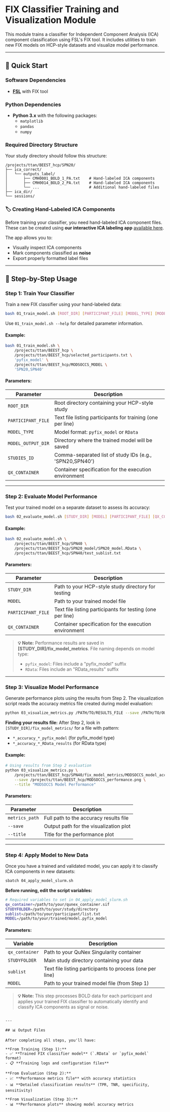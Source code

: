 # FIX Classifier Training and Visualization Module

This module trains a classifier for Independent Component Analysis (ICA) component classification using FSL's FIX tool. It includes utilities to train new FIX models on HCP-style datasets and visualize model performance.

---

## 🚀 Quick Start

### Software Dependencies
- **[FSL](https://fsl.fmrib.ox.ac.uk/fsl/fslwiki/FIX)** with FIX tool

### Python Dependencies
- **Python 3.x** with the following packages:
  - `matplotlib`
  - `pandas` 
  - `numpy`

### Required Directory Structure

Your study directory should follow this structure:

```
/projects/ttan/BEEST_hcp/SPN20/
├── ica_correct/
│   └── outputs_label/
│       ├── CMH0001_BOLD_1_PA.txt    # Hand-labeled ICA components
│       ├── CMH0014_BOLD_2_PA.txt    # Hand-labeled ICA components
│       └── ...                      # Additional hand-labeled files
├── ica_dir/
└── sessions/
```

### 🏷️ Creating Hand-Labeled ICA Components

Before training your classifier, you need hand-labeled ICA component files. These can be created using **our interactive ICA labeling app** [available here](https://github.com/slimnsour/ica-ranker).

The app allows you to:
- Visually inspect ICA components
- Mark components classified as **noise**
- Export properly formatted label files

---

## 📖 Step-by-Step Usage

### Step 1: Train Your Classifier

Train a new FIX classifier using your hand-labeled data:

```bash
bash 01_train_model.sh [ROOT_DIR] [PARTICIPANT_FILE] [MODEL_TYPE] [MODEL_OUTPUT_DIR] [STUDIES_ID] [QX_CONTAINER]
```

Use `01_train_model.sh --help` for detailed parameter information.

#### Example:
```bash
bash 01_train_model.sh \
    /projects/ttan/BEEST_hcp \
    /projects/ttan/BEEST_hcp/selected_participants.txt \
    'pyfix_model' \
    /projects/ttan/BEEST_hcp/MODSOCCS_MODEL \
    'SPN20,SPN40'
```

#### Parameters:
| Parameter | Description |
|-----------|-------------|
| `ROOT_DIR` | Root directory containing your HCP-style study |
| `PARTICIPANT_FILE` | Text file listing participants for training (one per line) |
| `MODEL_TYPE` | Model format: `pyfix_model` or `RData` |
| `MODEL_OUTPUT_DIR` | Directory where the trained model will be saved |
| `STUDIES_ID` | Comma-separated list of study IDs (e.g., 'SPN20,SPN40') |
| `QX_CONTAINER` | Container specification for the execution environment |

---

### Step 2: Evaluate Model Performance

Test your trained model on a separate dataset to assess its accuracy:

```bash
bash 02_evaluate_model.sh [STUDY_DIR] [MODEL] [PARTICIPANT_FILE] [QX_CONTAINER]
```

#### Example:
```bash
bash 02_evaluate_model.sh \
    /projects/ttan/BEEST_hcp/SPN40 \
    /projects/ttan/BEEST_hcp/SPN20_model/SPN20_model.RData \
    /projects/ttan/BEEST_hcp/SPN40/test_sublist.txt
```

#### Parameters:
| Parameter | Description |
|-----------|-------------|
| `STUDY_DIR` | Path to your HCP-style study directory for testing |
| `MODEL` | Path to your trained model file |
| `PARTICIPANT_FILE` | Text file listing participants for testing (one per line) |
| `QX_CONTAINER` | Container specification for the execution environment |

> **💡 Note:** Performance results are saved in **[STUDY_DIR]/fix_model_metrics**. File naming depends on model type:
> - `pyfix_model`: Files include a "pyfix_model" suffix
> - `RData`: Files include an "RData_results" suffix

---

### Step 3: Visualize Model Performance

Generate performance plots using the results from Step 2. The visualization script reads the accuracy metrics file created during model evaluation:

```bash
python 03_visualize_metrics.py /PATH/TO/RESULTS_FILE --save /PATH/TO/OUTPUT --title "Model Performance"
```

**Finding your results file:** After Step 2, look in `[STUDY_DIR]/fix_model_metrics/` for a file with pattern:
- `*_accuracy_*_pyfix_model` (for pyfix_model type)
- `*_accuracy_*_RData_results` (for RData type)

#### Example:
```bash
# Using results from Step 2 evaluation
python 03_visualize_metrics.py \
    /projects/ttan/BEEST_hcp/SPN40/fix_model_metrics/MODSOCCS_model_accuracy_20250624_172033_pyfix_model \
    --save /projects/ttan/BEEST_hcp/MODSOCCS_performance.png \
    --title "MODSOCCS Model Performance"
```

#### Parameters:
| Parameter | Description |
|-----------|-------------|
| `metrics_path` | Full path to the accuracy results file |
| `--save` | Output path for the visualization plot |
| `--title` | Title for the performance plot |

---

### Step 4: Apply Model to New Data

Once you have a trained and validated model, you can apply it to classify ICA components in new datasets:

```bash
sbatch 04_apply_model_slurm.sh
```

**Before running, edit the script variables:**
```bash
# Required variables to set in 04_apply_model_slurm.sh
qx_container=/path/to/your/qunex_container.sif
STUDYFOLDER=/path/to/your/study/directory
sublist=/path/to/your/participant/list.txt
MODEL=/path/to/your/trained/model.pyfix_model
```

#### Parameters:
| Variable | Description |
|----------|-------------|
| `qx_container` | Path to your QuNex Singularity container |
| `STUDYFOLDER` | Main study directory containing your data |
| `sublist` | Text file listing participants to process (one per line) |
| `MODEL` | Path to your trained model file (from Step 1) |

> **💡 Note:** This step processes BOLD data for each participant and applies your trained FIX classifier to automatically identify and classify ICA components as signal or noise.

```

---

## 📊 Output Files

After completing all steps, you'll have:

**From Training (Step 1):**
- ✅ **Trained FIX classifier model** (`.RData` or `pyfix_model` format)
- 📋 **Training logs and configuration files**

**From Evaluation (Step 2):**
- 📈 **Performance metrics file** with accuracy statistics
- 📊 **Detailed classification results** (TPR, TNR, specificity, sensitivity)

**From Visualization (Step 3):**
- 📊 **Performance plots** showing model accuracy metrics